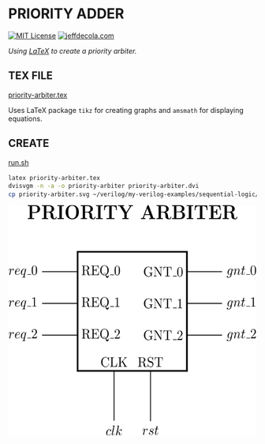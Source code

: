 # PRIORITY ADDER

[![MIT License](http://img.shields.io/:license-mit-blue.svg)](http://jeffdecola.mit-license.org)
[![jeffdecola.com](https://img.shields.io/badge/website-jeffdecola.com-blue)](https://jeffdecola.com)

_Using
[LaTeX](https://github.com/JeffDeCola/my-cheat-sheets/tree/master/software/development/languages/latex-cheat-sheet/)
to create a priority arbiter._

## TEX FILE

[priority-arbiter.tex](https://github.com/JeffDeCola/my-latex-renders/blob/master/mathematics/applied/electrical-engineering/sequential-logic/priority-arbiter/priority-arbiter.tex)

Uses LaTeX package `tikz` for creating graphs
and `amsmath` for displaying equations.

## CREATE

[run.sh](https://github.com/JeffDeCola/my-latex-renders/blob/master/mathematics/applied/electrical-engineering/sequential-logic/priority-arbiter/run.sh)

```bash
latex priority-arbiter.tex
dvisvgm -n -a -o priority-arbiter priority-arbiter.dvi
cp priority-arbiter.svg ~/verilog/my-verilog-examples/sequential-logic/arbiters/priority_arbiter/svgs/.
```

<p align="center">
    <img src="priority-arbiter.svg"
    align="middle"
</p>

